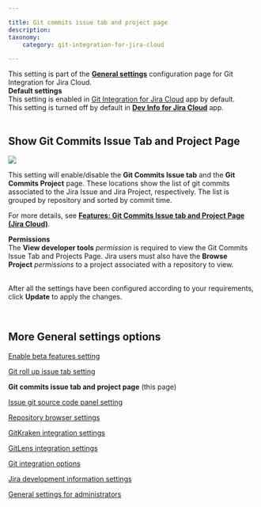```yaml
---

title: Git commits issue tab and project page
description:
taxonomy:
    category: git-integration-for-jira-cloud

---
```


<!-- GENERAL SETTING -->

<div class="bbb-callout bbb--info">
    <div class="irow">
    <div class="ilogobox">
        <span class="logoimg"></span>
    </div>
    <div class="imsgbox">
        This setting is part of the <a href="/git-integration-for-jira-cloud/general-settings-gij-cloud"><b>General settings</b></a> configuration page for Git Integration for Jira Cloud.
    </div>
    </div>
</div>

<div class="bbb-callout bbb--tip">
    <div class="irow">
    <div class="ilogobox">
        <span class="logoimg"></span>
    </div>
    <div class="imsgbox">
        <b>Default settings</b><br>
        This setting is enabled in <a href="https://marketplace.atlassian.com/apps/4984/git-integration-for-jira?tab=overview&hosting=cloud" target="_blank">Git Integration for Jira Cloud</a> app by default.<br>
        This setting is turned off by default in <a href="https://marketplace.atlassian.com/apps/1219270/dev-info-for-jira?hosting=cloud&tab=overview" target="_blank"><b>Dev Info for Jira Cloud</b></a> app.
    </div>
    </div>
</div>
<br>

## Show Git Commits Issue Tab and Project Page

![](/wp-content/uploads/gij-gitcloud-gencfg-show-git-commits-issue-proj-tab.png)

This setting will enable/disable the **Git Commits Issue tab** and the **Git Commits Project** page. These locations show the list of git commits associated to the Jira Issue and Jira Project, respectively. The list is grouped by repository and sorted by commit time.

For more details, see [**Features: Git Commits Issue tab and Project Page (Jira Cloud)**](/git-integration-for-jira-cloud/git-commits-issue-tab-and-project-page-gij-cloud).

<div class="bbb-callout bbb--alert">
    <div class="irow">
    <div class="ilogobox">
        <span class="logoimg"></span>
    </div>
    <div class="imsgbox">
        <b>Permissions</b><br>
        The <b>View developer tools</b> <i>permission</i> is required to view the Git Commits Issue Tab and Projects Page. Jira users must also have the <b>Browse Project</b> <i>permissions</i> to a project associated with a repository to view.
    </div>
    </div>
</div>
<br>

After all the settings have been configured according to your requirements, click **Update** to apply the changes.

&nbsp;

## More General settings options

[Enable beta features setting](/git-integration-for-jira-cloud/enable-beta-features-setting-gij-cloud)

[Git roll up issue tab setting](/git-integration-for-jira-cloud/git-roll-up-issue-tab-setting-gij-cloud)

**Git commits issue tab and project page** (this page)

[Issue git source code panel setting](/git-integration-for-jira-cloud/issue-git-source-code-panel-setting-gij-cloud)

[Repository browser settings](/git-integration-for-jira-cloud/repository-browser-settings-gij-cloud)

[GitKraken integration settings](/git-integration-for-jira-cloud/gitkraken-integration-settings-gij-cloud)

[GitLens integration settings](/git-integration-for-jira-cloud/gitlens-integration-settings-gij-cloud)

[Git integration options](/git-integration-for-jira-cloud/git-integration-options-gij-cloud)

[Jira development information settings](/git-integration-for-jira-cloud/jira-development-information-settings-gij-cloud)

[General settings for administrators](/git-integration-for-jira-cloud/general-settings-for-administrators-gij-cloud)

